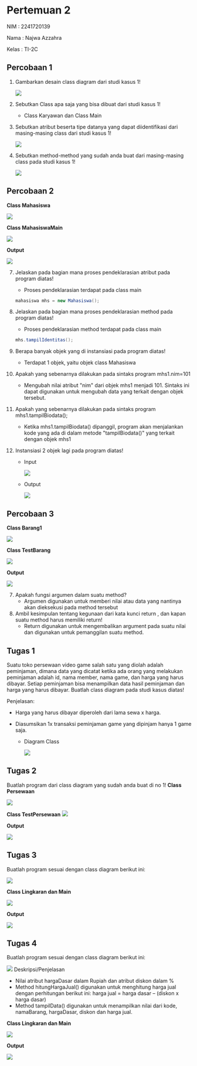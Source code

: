 # Pertemuan 2

NIM : 2241720139

Nama : Najwa Azzahra

Kelas : TI-2C

## Percobaan 1

1. Gambarkan desain class diagram dari studi kasus 1!

   <img src="img/1.png">

2. Sebutkan Class apa saja yang bisa dibuat dari studi kasus 1!
   - Class Karyawan dan Class Main
3. Sebutkan atribut beserta tipe datanya yang dapat diidentifikasi dari masing-masing
   class dari studi kasus 1!

   <img src="img/2.png">

4. Sebutkan method-method yang sudah anda buat dari masing-masing class pada studi
   kasus 1!

   <img src="img/3.png">

## Percobaan 2

**Class Mahasiswa**

<img src="img/4.png">

**Class MahasiswaMain**

<img src="img/5.png">

**Output**

<img src="img/6.png">

7. Jelaskan pada bagian mana proses pendeklarasian atribut pada program diatas!

   - Proses pendeklarasian terdapat pada class main

   ```java
   mahasiswa mhs = new Mahasiswa();
   ```

8. Jelaskan pada bagian mana proses pendeklarasian method pada program diatas!

   - Proses pendeklarasian method terdapat pada class main

   ```java
   mhs.tampilIdentitas();
   ```

9. Berapa banyak objek yang di instansiasi pada program diatas!

   - Terdapat 1 objek, yaitu objek class Mahasiswa

10. Apakah yang sebenarnya dilakukan pada sintaks program
    mhs1.nim=101
    - Mengubah nilai atribut "nim" dari objek mhs1 menjadi 101. Sintaks ini dapat digunakan untuk mengubah data yang terkait dengan objek tersebut.
11. Apakah yang sebenarnya dilakukan pada sintaks program
    mhs1.tampilBiodata();
    - Ketika mhs1.tampilBiodata() dipanggil, program akan menjalankan kode yang ada di dalam metode "tampilBiodata()" yang terkait dengan objek mhs1
12. Instansiasi 2 objek lagi pada program diatas!

    - Input

      <img src="img/7.png">

    - Output

      <img src="img/8.png">

## Percobaan 3

**Class Barang1**

<img src="img/9.png">

**Class TestBarang**

<img src="img/10.png">

**Output**

<img src="img/11.png">

7. Apakah fungsi argumen dalam suatu method?
   - Argumen digunakan untuk memberi nilai atau data yang nantinya akan dieksekusi pada method tersebut
8. Ambil kesimpulan tentang kegunaan dari kata kunci return , dan kapan suatu method
   harus memiliki return!
   - Return digunakan untuk mengembalikan argument pada suatu nilai dan digunakan untuk pemanggilan suatu method.

## Tugas 1

Suatu toko persewaan video game salah satu yang diolah adalah peminjaman, dimana data yang dicatat ketika ada orang yang melakukan peminjaman adalah id, nama member, nama game, dan harga yang harus dibayar. Setiap peminjaman bisa menampilkan data hasil peminjaman dan harga yang harus dibayar. Buatlah class diagram pada studi kasus diatas!

Penjelasan:

- Harga yang harus dibayar diperoleh dari lama sewa x harga.
- Diasumsikan 1x transaksi peminjaman game yang dipinjam hanya 1 game saja.

  - Diagram Class

    <img src="img/15.png">

## Tugas 2

Buatlah program dari class diagram yang sudah anda buat di no 1!
**Class Persewaan**

   <img src="img/12.png">

**Class TestPersewaan**
<img src="img/13.png">

**Output**

 <img src="img/14.png">

## Tugas 3

Buatlah program sesuai dengan class diagram berikut ini:

<img src="img/15.png">

**Class Lingkaran dan Main**

<img src="img/16.png">

**Output**

<img src="img/17.png">

## Tugas 4

Buatlah program sesuai dengan class diagram berikut ini:

<img src="img/18.png">
Deskripsi/Penjelasan

- Nilai atribut hargaDasar dalam Rupiah dan atribut diskon dalam %
- Method hitungHargaJual() digunakan untuk menghitung harga jual dengan perhitungan berikut ini:
  harga jual = harga dasar – (diskon x harga dasar)
- Method tampilData() digunakan untuk menampilkan nilai dari kode, namaBarang, hargaDasar, diskon dan harga jual.

**Class Lingkaran dan Main**

<img src="img/19.png">

**Output**

<img src="img/20.png">
